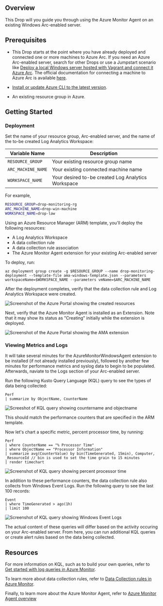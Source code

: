 ## Overview

This Drop will you guide you through using the Azure Monitor Agent on an existing Windows Arc-enabled server.

## Prerequisites

- This Drop starts at the point where you have already deployed and connected one or more machines to Azure Arc.  If you need an Azure Arc-enabled server, search for other Drops or use a Jumpstart scenario like [Deploy a local Windows server hosted with Vagrant and connect it Azure Arc](https://jumpstart.azure.com/azure_arc_jumpstart/azure_arc_servers/vagrant/local_vagrant_windows/).  The official documentation for connecting a machine to Azure Arc is available [here](https://learn.microsoft.com/en-us/azure/azure-arc/servers/learn/quick-enable-hybrid-vm).

- [Install or update Azure CLI to the latest version](https://learn.microsoft.com/cli/azure/install-azure-cli?view=azure-cli-latest).

- An existing resource group in Azure.


## Getting Started

### Deployment

Set the name of your resource group, Arc-enabled server, and the name of the to-be created Log Analytics Workspace:

| Variable Name      | Description                        |
|--------------------|------------------------------------|
| `RESOURCE_GROUP`   | Your existing resource group name           |
| `ARC_MACHINE_NAME` | Your existing connected machine name        |
| `WORKSPACE_NAME`   | Your desired to-be created Log Analytics Workspace 

For example,
```bash
RESOURCE_GROUP=drop-monitoring-rg
ARC_MACHINE_NAME=drop-win-machine
WORKSPACE_NAME=drop-law
```

Using an Azure Resource Manager (ARM) template, you'll deploy the following resources:
- A Log Analytics Workspace
- A data collection rule
- A data collection rule association
- The Azure Monitor Agent extension for your existing Arc-enabled server

To deploy, run:

```shell
az deployment group create -g $RESOURCE_GROUP --name drop-monitoring-deployment --template-file ama-windows-template.json --parameters workspaceName=$WORKSPACE_NAME --parameters vmName=$ARC_MACHINE_NAME
```

After the deployment completes, verify that the data collection rule and Log Analytics Workspace were created.

![Screenshot of the Azure Portal showing the created resources](./media/01-portal-resources.png)

Next, verify that the Azure Monitor Agent is installed as an Extension.  Note that it may show its status as "Creating" initially while the extension is deployed.

![Screenshot of the Azure Portal showing the AMA extension](./media/02-ama-extension.png)

### Viewing Metrics and Logs

It will take several minutes for the AzureMonitorWindowsAgent extension to be installed (if not already installed previously), followed by another few minutes for performance metrics and syslog data to begin to be populated.  Afterwards, naviate to the Logs section of your Arc-enabled server.

Run the following Kusto Query Language (KQL) query to see the types of data being collected:

```
Perf
| summarize by ObjectName, CounterName
```

![Screeshot of KQL query showing countername and objectname](./media/03-kql-counters.png)

This should match the performance counters that are specified in the ARM template.

Now let's chart a specific metric, percent processor time, by running:

```
Perf
| where CounterName == "% Processor Time"
| where ObjectName == "Processor Information"
| summarize avg(CounterValue) by bin(TimeGenerated, 15min), Computer, _ResourceId // bin is used to set the time grain to 15 minutes
| render timechart
```

![Screenshot of KQL query showing percent processor time](./media/04-kql-processor-time.png)

In addition to these performance counters, the data collection rule also collects from Windows Event Logs.  Run the following query to see the last 100 records:

```
Event
| where TimeGenerated > ago(1h)
| limit 100
```

![Screenshot of KQL query showing Windows Event Logs](./media/05-kql-events.png)

The actual content of these queries will differ based on the activity occuring on your Arc-enabled server.  From here, you can run additional KQL queries or create alert rules based on the data being collected.

## Resources

For more information on KQL, such as to build your own queries, refer to [Get started with log queries in Azure Monitor](https://learn.microsoft.com/en-us/azure/azure-monitor/logs/get-started-queries).

To learn more about data collection rules, refer to [Data Collection rules in Azure Monitor](https://learn.microsoft.com/en-us/azure/azure-monitor/essentials/data-collection-rule-overview).

Finally, to learn more about the Azure Monitor Agent, refer to [Azure Monitor Agent overview](https://learn.microsoft.com/en-us/azure/azure-monitor/agents/azure-monitor-agent-overview)
